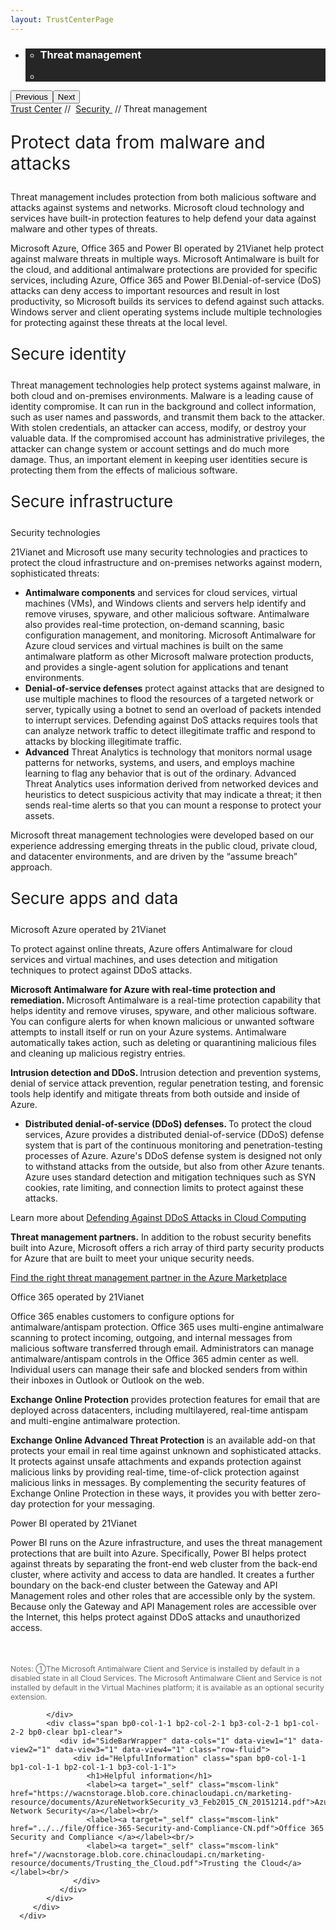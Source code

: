 ```yaml
---
layout: TrustCenterPage
---
```

<div class="row-fluid">
   <div class="span">
      <div>
         <div id="HeroWrapper" data-cols="1" data-view1="1" data-view2="1" data-view3="1" data-view4="1" class="row-fluid wider hero grid-container">
            <div class="span bp0-col-1-1 bp1-col-1-1 bp2-col-1-1 bp3-col-1-1">
               <div bi:type="slideshow" class="slideshow slideshow-hero hero" xmlns:bi="urn:schemas-microsoft-com:mscom:bi">
                  <ul bi:type="list" class="slides">
                     <li id="slide-1" bi:index="0" selectBi="">
                        <div class="heroitem light-foreground" bi:type="heroitem">
                           <div class="media" bi:parenttitle="t1">
                              <a href="" bi:track="False" bi:titleflag="t1" bi:index="0">
                                 <div data-picture="" data-alt="You are in control of your data" data-disable-swap-below="">
                                    <div data-src="https://c.s-microsoft.com/en-us/CMSImages/MS_TrustCenter_Privacy_Header.jpg?version=dc9c5b9b-c334-7922-892a-15c2cd65053d"></div>
                                    <noscript></noscript>
                                 </div>
                              </a>
                           </div>
                           <div class="text" bi:type="cta">
                              <div class="text-container">
                                 <div class="box" style="background: rgba(0,0,0,.85); color: #FFFFFF;">
                                    <ul bi:type="list" class="headerCaption subpageHeaderCaption">
                                       <li class="box-title">
                                          <h3 class="box-title" bi:type="title" bi:title="t1" style="color: #FFFFFF;">Threat management</h3>
                                       </li>
                                       <li class="box-actions box-description"><a target="_self" class="mscom-link" href=""></a></li>
                                    </ul>
                                 </div>
                              </div>
                           </div>
                        </div>
                     </li>
                  </ul>
                  <div class="navigation international" bi:track="false">
                     <div class="grid-container settop" data-title-text="Go To Slide "></div>
                  </div>
                  <div class="prev-next" bi:track="false"><button class="prev"><span class="icon-left" aria-hidden="true"></span><span class="screen-reader-text">Previous</span></button><button class="next"><span class="icon-right" aria-hidden="true"></span><span class="screen-reader-text">Next</span></button></div>
                  <div id="play-pause" class="play-pause" style="display:none">
                     <div class="pause"><button id="pauseButton" class="pause_button"><span class="icon-pause" aria-hidden="true"></span><span class="screen-reader-text">Pause</span></button></div>
                     <div class="play"><button id="playButton" class="play_button"><span class="icon-play" aria-hidden="true"></span><span class="screen-reader-text">Play</span></button></div>
                  </div>
               </div>
            </div>
         </div>
         <div id="BreadcrumbWrapper" data-cols="1" data-view1="1" data-view2="1" data-view3="1" data-view4="1" class="row-fluid grid-container mscom-grid-container breadcrumbs">
            <div class="span bp0-col-1-1 bp1-col-1-1 bp2-col-1-1 bp3-col-1-1"><a target="_self" class="mscom-link" href="../default.html">Trust Center</a> // 
               <a target="_self" class="mscom-link" href="../security/default.html">Security </a> // Threat management
            </div>
         </div>
         <div id="ContentWrapper" data-cols="2" data-view1="1" data-view2="2" data-view3="2" data-view4="2" class="row-fluid subpageBody">
            <div class="span bp0-col-1-1 bp2-col-2-1 bp3-col-2-1 bp1-col-2-2">
               <p style="font-size:28px">Protect data from malware and attacks</p>
               <p>Threat management includes protection from both malicious software and attacks against systems and networks. Microsoft cloud technology and services have built-in protection features to help defend your data against malware and other types of threats.</p>
               <p>Microsoft Azure, Office 365 and Power BI operated by 21Vianet help protect against malware threats in multiple ways. Microsoft Antimalware is built for the cloud, and additional antimalware protections are provided for specific services, including Azure, Office 365 and Power BI.Denial-of-service (DoS) attacks can deny access to important resources and result in lost productivity, so Microsoft builds its services to defend against such attacks. Windows server and client operating systems include multiple technologies for protecting against these threats at the local level. 
               </p>
               <p style="font-size:26px" id="identity_Secure">Secure identity</p>
               <p>Threat management technologies help protect systems against malware, in both cloud and on-premises environments. Malware is a leading cause of identity compromise. It can run in the background and collect information, such as user names and passwords, and transmit them back to the attacker. With stolen credentials, an attacker can access, modify, or destroy your valuable data. If the compromised account has administrative privileges, the attacker can change system or account settings and do much more damage. Thus, an important element in keeping user identities secure is protecting them from the effects of malicious software.</p>
               <p style="font-size:26px" id="infrastructure_Secure">Secure infrastructure</p>
               <label>Security technologies</label>
               <p>21Vianet and Microsoft use many security technologies and practices to protect the cloud infrastructure and on-premises networks against modern, sophisticated threats:</p>
               <ul>
                  <li><strong>Antimalware components</strong> and services for cloud services, virtual machines (VMs), and Windows clients and servers help identify and remove viruses, spyware, and other malicious software. Antimalware also provides real-time protection, on-demand scanning, basic configuration management, and monitoring. Microsoft Antimalware for Azure cloud services and virtual machines is built on the same antimalware platform as other Microsoft malware protection products, and provides a single-agent solution for applications and tenant environments.</li>
                  <li><strong>Denial-of-service defenses</strong> protect against attacks that are designed to use multiple machines to flood the resources of a targeted network or server, typically using a botnet to send an overload of packets intended to interrupt services. Defending against DoS attacks requires tools that can analyze network traffic to detect illegitimate traffic and respond to attacks by blocking illegitimate traffic.</li>
                  <li><strong>Advanced</strong> Threat Analytics is technology that monitors normal usage patterns for networks, systems, and users, and employs machine learning to flag any behavior that is out of the ordinary. Advanced Threat Analytics uses information derived from networked devices and heuristics to detect suspicious activity that may indicate a threat; it then sends real-time alerts so that you can mount a response to protect your assets.</li>
               </ul>
               <p>Microsoft threat management technologies were developed based on our experience addressing emerging threats in the public cloud, private cloud, and datacenter environments, and are driven by the “assume breach” approach.</p>
               <p style="font-size:26px" id="apps_and_data_Secure">Secure apps and data</p>
               <label>Microsoft Azure operated by 21Vianet </label>
               <p>To protect against online threats, Azure offers Antimalware for cloud services and virtual machines, and uses detection and mitigation techniques to protect against DDoS attacks.</p>
               <p><strong>Microsoft Antimalware for Azure with real-time protection and remediation. </strong>Microsoft Antimalware is a real-time protection capability that helps identity and remove viruses, spyware, and other malicious software. You can configure alerts for when known malicious or unwanted software attempts to install itself or run on your Azure systems. Antimalware automatically takes action, such as deleting or quarantining malicious files and cleaning up malicious registry entries. </p>
               <p><strong>Intrusion detection and DDoS. </strong> Intrusion detection and prevention systems, denial of service attack prevention, regular penetration testing, and forensic tools help identify and mitigate threats from both outside and inside of Azure.</p>
               <ul>
                  <li><strong>Distributed denial-of-service (DDoS) defenses. </strong>To protect the cloud services, Azure provides a distributed denial-of-service (DDoS) defense system that is part of the continuous monitoring and penetration-testing processes of Azure. Azure's DDoS defense system is designed not only to withstand attacks from the outside, but also from other Azure tenants. Azure uses standard detection and mitigation techniques such as SYN cookies, rate limiting, and connection limits to protect against these attacks.  </li>
               </ul>
               <p>
                  Learn more about <a target="_self" class="mscom-link" href="//wacnstorage.blob.core.chinacloudapi.cn/marketing-resource/documents/Defending_Against_DDoS_Attacks_in_Cloud_Computing.pdf">Defending Against DDoS Attacks in Cloud Computing</a>
                  </p>
                  <p><strong>Threat management partners.</strong> In addition to the robust security benefits built into Azure, Microsoft offers a rich array of third party security products for Azure that are built to meet your unique security needs. </p><p><a href="https://market.azure.cn/">Find the right threat management partner in the Azure Marketplace</a></p>
               <label>Office 365 operated by 21Vianet</label>
               <p>Office 365 enables customers to configure options for antimalware/antispam protection. Office 365 uses multi-engine antimalware scanning to protect incoming, outgoing, and internal messages from malicious software transferred through email. Administrators can manage antimalware/antispam controls in the Office 365 admin center as well. Individual users can manage their safe and blocked senders from within their inboxes in Outlook or Outlook on the web. </p>
               <p><strong>Exchange Online Protection</strong> provides protection features for email that are deployed across datacenters, including multilayered, real-time antispam and multi-engine antimalware protection. 
               </p>
               <p><strong>Exchange Online Advanced Threat Protection </strong>is an available add-on that protects your email in real time against unknown and sophisticated attacks. It protects against unsafe attachments and expands protection against malicious links by providing real-time, time-of-click protection against malicious links in messages. By complementing the security features of Exchange Online Protection in these ways, it provides you with better zero-day protection for your messaging.
               </p>
               <label>Power BI operated by 21Vianet</label>
               <p>Power BI runs on the Azure infrastructure, and uses the threat management protections that are built into Azure. Specifically, Power BI helps protect against threats by separating the front-end web cluster from the back-end cluster, where activity and access to data are handled. It creates a further boundary on the back-end cluster between the Gateway and API Management roles and other roles that are accessible only by the system. Because only the Gateway and API Management roles are accessible over the Internet, this helps protect against DDoS attacks and unauthorized access.</p>
               <p style="font-size:12px; color:#666666;margin-top: 50px;">Notes:  ①The Microsoft Antimalware Client and Service is installed by default in a disabled state in all Cloud Services. The Microsoft Antimalware Client and Service is not installed by default in the Virtual Machines platform; it is available as an optional security extension.</p>
               
            </div> 
            <div class="span bp0-col-1-1 bp2-col-2-1 bp3-col-2-1 bp1-col-2-2 bp0-clear bp1-clear">
               <div id="SideBarWrapper" data-cols="1" data-view1="1" data-view2="1" data-view3="1" data-view4="1" class="row-fluid">
                  <div id="HelpfulInformation" class="span bp0-col-1-1 bp1-col-1-1 bp2-col-1-1 bp3-col-1-1">
                     <h1>Helpful information</h1>
                     <label><a target="_self" class="mscom-link" href="https://wacnstorage.blob.core.chinacloudapi.cn/marketing-resource/documents/AzureNetworkSecurity_v3_Feb2015_CN_20151214.pdf">Azure Network Security</a></label><br/>
                     <label><a target="_self" class="mscom-link" href="../../file/Office-365-Security-and-Compliance-CN.pdf">Office 365 Security and Compliance </a></label><br/> 
					 <label><a target="_self" class="mscom-link" href="//wacnstorage.blob.core.chinacloudapi.cn/marketing-resource/documents/Trusting_the_Cloud.pdf">Trusting the Cloud</a></label><br/>
                  </div>
               </div>
            </div>
         </div>
      </div>
   </div>
</div>
<div class="row-fluid" data-view4="1" data-view3="1" data-view2="1" data-view1="1" data-cols="1">
   <div class="span bp0-col-1-1 bp1-col-1-1 bp2-col-1-1 bp3-col-1-1"></div>
</div>
